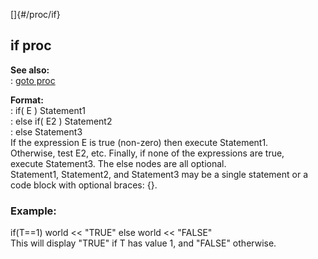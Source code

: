 []{#/proc/if}    
## if proc    
**See also:**    
:   [goto proc](ref/proc/goto)    
<!-- -->    
**Format:**    
:   if( E ) Statement1    
:   else if( E2 ) Statement2    
:   else Statement3    
If the expression E is true (non-zero) then execute Statement1.    
Otherwise, test E2, etc. Finally, if none of the expressions are true,    
execute Statement3. The else nodes are all optional.    
Statement1, Statement2, and Statement3 may be a single statement or a    
code block with optional braces: {}.    
### Example:    
if(T==1) world \<\< \"TRUE\" else world \<\< \"FALSE\"    
This will display \"TRUE\" if T has value 1, and \"FALSE\" otherwise.  